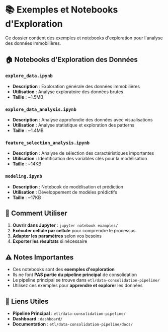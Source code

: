# 📚 Exemples et Notebooks d'Exploration

Ce dossier contient des exemples et notebooks d'exploration pour l'analyse des données immobilières.

## 🏠 Notebooks d'Exploration des Données

### `explore_data.ipynb`
- **Description** : Exploration générale des données immobilières
- **Utilisation** : Analyse exploratoire des données brutes
- **Taille** : ~1.5MB

### `explore_data_analysis.ipynb`
- **Description** : Analyse approfondie des données avec visualisations
- **Utilisation** : Analyse statistique et exploration des patterns
- **Taille** : ~1.4MB

### `feature_selection_analysis.ipynb`
- **Description** : Analyse de sélection des caractéristiques importantes
- **Utilisation** : Identification des variables clés pour la modélisation
- **Taille** : ~14KB

### `modeling.ipynb`
- **Description** : Notebook de modélisation et prédiction
- **Utilisation** : Développement de modèles prédictifs
- **Taille** : ~17KB

## 🎯 Comment Utiliser

1. **Ouvrir dans Jupyter** : `jupyter notebook examples/`
2. **Exécuter cellule par cellule** pour comprendre le processus
3. **Adapter les paramètres** selon vos besoins
4. **Exporter les résultats** si nécessaire

## ⚠️ Notes Importantes

- Ces notebooks sont des **exemples d'exploration**
- Ils ne font **PAS partie du pipeline principal** de consolidation
- Le pipeline principal se trouve dans `etl/data-consolidation-pipeline/`
- Utilisez ces exemples pour **apprendre et explorer** les données

## 🔗 Liens Utiles

- **Pipeline Principal** : `etl/data-consolidation-pipeline/`
- **Dashboard** : `dashboard/`
- **Documentation** : `etl/data-consolidation-pipeline/docs/`
